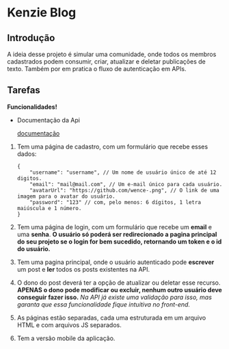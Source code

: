 Kenzie Blog
===================

Introdução
----------

A ideia desse projeto é simular uma comunidade, onde todos os membros
cadastrados podem consumir, criar, atualizar e deletar publicações de
texto. Também por em pratica o fluxo de autenticação em APIs.

Tarefas
-------

**Funcionalidades!**

-   Documentação da Api

    [documentação](https://gitlab.com/-/snippets/2363840)

1.  Tem uma página de cadastro, com um formulário que recebe esses
    dados:

        {
            "username": "username", // Um nome de usuário único de até 12 digitos.
            "email": "mail@mail.com", // Um e-mail único para cada usuário.
            "avatarUrl": "https://github.com/wence-.png", // O link de uma imagem para o avatar do usuário.
            "password": "123" // com, pelo menos: 6 dígitos, 1 letra maiúscula e 1 número.
        }

2.  Tem uma página de login, com um formulário que recebe um
    **email** e uma **senha**. **O usuário só poderá ser redirecionado a
    pagina principal do seu projeto se o login for bem sucedido,
    retornando um token e o id do usuário.**

3.  Tem uma pagina principal, onde o usuário autenticado pode **escrever**
    um post e **ler** todos os posts existentes na API.

4.  O dono do post deverá ter a opção de atualizar ou deletar esse
    recurso. **APENAS o dono pode modificar ou excluir, nenhum outro
    usuário deve conseguir fazer isso.** *Na API já existe uma validação
    para isso, mas garanta que essa funcionalidade fique intuitiva no
    front-end.*

5.  As páginas estão separadas, cada uma estruturada em um
    arquivo HTML e com arquivos JS separados.

6.  Tem a versão mobile da aplicação.
  

